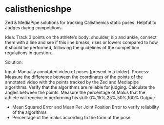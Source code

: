 # calisthenicshpe
Zed &amp; MediaPipe solutions for tracking Calisthenics static poses. Helpful to Judges during competitions.

Idea: Track 3 points on the athlete's body: shoulder, hip and ankle, connect them with a line and see if this line breaks, rises or lowers compared to how it should be performed, following the guidelines of the competition regulations in question.

Solution:

Input: Manually annotated video of poses (present in a folder).
Process:
Measure the difference between the coordinates of the points of the annotated video with the points tracked by the Zed and Mediapipe algorithms.
Verify that the algorithms are reliable for judging.
Calculate the angles between the points.
Measure the percentage of Malus that the athlete will receive in performing his skill:
0%,15%,25%,50%,100%
Output: 
- Mean Squared Error and Mean Per Joint Position Error to verify reliability of the algorithms
- Percentage of the malus according to the form of the pose

